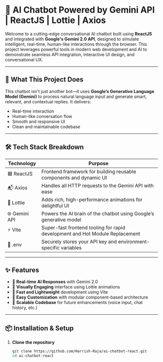 # 🚀 AI Chatbot Powered by Gemini API | ReactJS | Lottie | Axios

Welcome to a cutting-edge conversational AI chatbot built using **ReactJS** and integrated with **Google's Gemini 2.0 API**, designed to simulate intelligent, real-time, human-like interactions through the browser. This project leverages powerful tools in modern web development and AI to demonstrate seamless API integration, interactive UI design, and conversational UX.

---

## 🧠 What This Project Does

This chatbot isn't just another bot—it uses **Google’s Generative Language Model (Gemini)** to process natural language input and generate smart, relevant, and contextual replies. It delivers:
- Real-time interaction  
- Human-like conversation flow  
- Smooth and responsive UI  
- Clean and maintainable codebase

---

## 🛠️ Tech Stack Breakdown

| Technology    | Purpose                                                                      |
|---------------|------------------------------------------------------------------------------|
| 🟦 ReactJS     | Frontend framework for building reusable components and dynamic UI           |
| 📬 Axios       | Handles all HTTP requests to the Gemini API with ease                        |
| 🎨 Lottie      | Adds rich, high-performance animations for delightful UI                     |
| 🌐 Gemini API  | Powers the AI brain of the chatbot using Google’s generative model           |
| ⚡ Vite         | Super-fast frontend tooling for rapid development and Hot Module Replacement |
| 🔐 .env         | Securely stores your API key and environment-specific variables              |

---

## ✨ Features

- 🔹 **Real-time AI Responses** with Gemini 2.0  
- 🔹 **Visually Engaging** interface using Lottie animations  
- 🔹 **Fast and Lightweight** development using Vite  
- 🔹 **Easy Customization** with modular component-based architecture  
- 🔹 **Scalable Codebase** for future enhancements (voice input, chat history, etc.)

---

## 📦 Installation & Setup

1. **Clone the repository**
   ```bash
   git clone https://github.com/Harrish-Raja/ai-chatbot-react.git
   cd ai-chatbot-react
